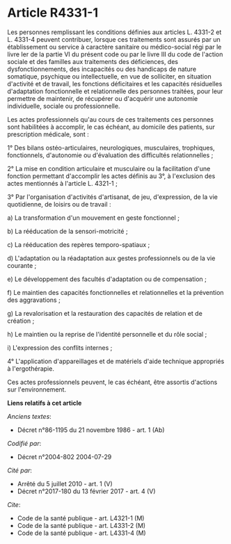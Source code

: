 # Article R4331-1

Les personnes remplissant les conditions définies aux articles L. 4331-2 et L. 4331-4 peuvent contribuer, lorsque ces
traitements sont assurés par un établissement ou service à caractère sanitaire ou médico-social régi par le livre Ier de la
partie VI du présent code ou par le livre III du code de l'action sociale et des familles aux traitements des déficiences,
des dysfonctionnements, des incapacités ou des handicaps de nature somatique, psychique ou intellectuelle, en vue de
solliciter, en situation d'activité et de travail, les fonctions déficitaires et les capacités résiduelles d'adaptation
fonctionnelle et relationnelle des personnes traitées, pour leur permettre de maintenir, de récupérer ou d'acquérir une
autonomie individuelle, sociale ou professionnelle.

Les actes professionnels qu'au cours de ces traitements ces personnes sont habilitées à accomplir, le cas échéant, au
domicile des patients, sur prescription médicale, sont :

1° Des bilans ostéo-articulaires, neurologiques, musculaires, trophiques, fonctionnels, d'autonomie ou d'évaluation des
difficultés relationnelles ;

2° La mise en condition articulaire et musculaire ou la facilitation d'une fonction permettant d'accomplir les actes définis
au 3°, à l'exclusion des actes mentionnés à l'article L. 4321-1 ;

3° Par l'organisation d'activités d'artisanat, de jeu, d'expression, de la vie quotidienne, de loisirs ou de travail :

a) La transformation d'un mouvement en geste fonctionnel ;

b) La rééducation de la sensori-motricité ;

c) La rééducation des repères temporo-spatiaux ;

d) L'adaptation ou la réadaptation aux gestes professionnels ou de la vie courante ;

e) Le développement des facultés d'adaptation ou de compensation ;

f) Le maintien des capacités fonctionnelles et relationnelles et la prévention des aggravations ;

g) La revalorisation et la restauration des capacités de relation et de création ;

h) Le maintien ou la reprise de l'identité personnelle et du rôle social ;

i) L'expression des conflits internes ;

4° L'application d'appareillages et de matériels d'aide technique appropriés à l'ergothérapie.

Ces actes professionnels peuvent, le cas échéant, être assortis d'actions sur l'environnement.

**Liens relatifs à cet article**

_Anciens textes_:

  - Décret n°86-1195 du 21 novembre 1986 - art. 1 (Ab)

_Codifié par_:

  - Décret n°2004-802 2004-07-29

_Cité par_:

  - Arrêté du 5 juillet 2010 - art. 1 (V)
  - Décret n°2017-180 du 13 février 2017 - art. 4 (V)

_Cite_:

  - Code de la santé publique - art. L4321-1 (M)
  - Code de la santé publique - art. L4331-2 (M)
  - Code de la santé publique - art. L4331-4 (M)
